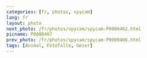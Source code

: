 ```yaml
---
categories: [fr, photos, spycam]
lang: fr
layout: photo
next_photo: /fr/photos/spycam/spycam-P0000462.html
picname: P0000467
prev_photo: /fr/photos/spycam/spycam-P0000466.html
tags: [Animal, Fotofalle, Geier]
---
```


